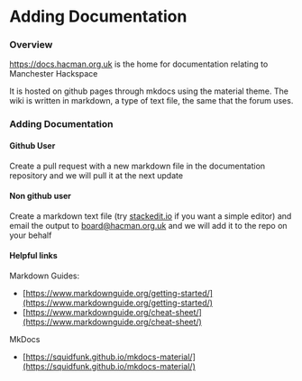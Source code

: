#  Adding Documentation

### Overview 
https://docs.hacman.org.uk is the home for documentation relating to Manchester Hackspace

It is hosted on github pages through mkdocs using the material theme. The wiki is written in markdown, a type of text file, the same that the forum uses.

### Adding Documentation 

#### Github User

Create a pull request with a new markdown file in the documentation repository and we will pull it at the next update

#### Non github user 

Create a markdown text file (try [stackedit.io](stackedit.io) if you want  a simple editor) and email the output to board@hacman.org.uk and we will add it to the repo on your behalf

#### Helpful links

Markdown Guides:
  - [https://www.markdownguide.org/getting-started/](https://www.markdownguide.org/getting-started/)
  - [https://www.markdownguide.org/cheat-sheet/](https://www.markdownguide.org/cheat-sheet/)

MkDocs
  - [https://squidfunk.github.io/mkdocs-material/](https://squidfunk.github.io/mkdocs-material/)
